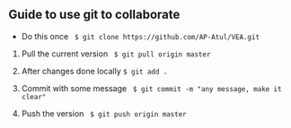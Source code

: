 ## Guide to use git to collaborate

- Do this once
	``` $ git clone https://github.com/AP-Atul/VEA.git```

1. Pull the current version
	``` $ git pull origin master```

2. After changes done locally
	``` $ git add .	```

3. Commit with some message
	``` $ git commit -m "any message, make it clear"```

4. Push the version
	``` $ git push origin master```